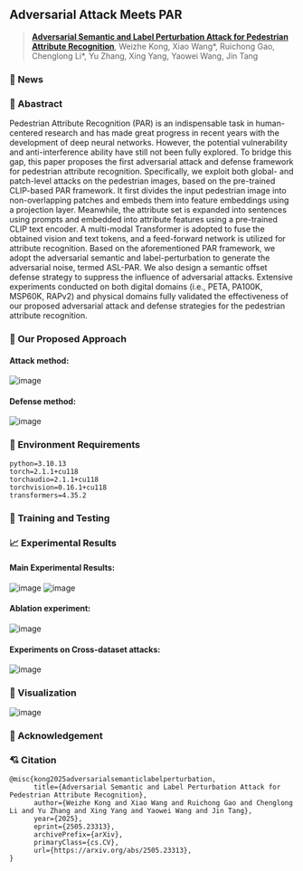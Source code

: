 ## Adversarial Attack Meets PAR 

> **[Adversarial Semantic and Label Perturbation Attack for Pedestrian Attribute Recognition]()**, Weizhe Kong, Xiao Wang*, Ruichong Gao, Chenglong Li*, Yu Zhang, Xing Yang, Yaowei Wang, Jin Tang 



### :rocket: News 

### :bookmark_tabs: Abastract 
Pedestrian Attribute Recognition (PAR) is an indispensable task in human-centered research and has made great progress in recent years with the development of deep neural networks. However, the potential vulnerability and anti-interference ability have still not been fully explored. To bridge this gap, this paper proposes the first adversarial attack and defense framework for pedestrian attribute recognition. Specifically, we exploit both global- and patch-level attacks on the pedestrian images, based on the pre-trained CLIP-based PAR framework. It first divides the input pedestrian image into non-overlapping patches and embeds them into feature embeddings using a projection layer. Meanwhile, the attribute set is expanded into sentences using prompts and embedded into attribute features using a pre-trained CLIP text encoder. A multi-modal Transformer is adopted to fuse the obtained vision and text tokens, and a feed-forward network is utilized for attribute recognition. Based on the aforementioned PAR framework, we adopt the adversarial semantic and label-perturbation to generate the adversarial noise, termed ASL-PAR. We also design a semantic offset defense strategy to suppress the influence of adversarial attacks. Extensive experiments conducted on both digital domains (i.e., PETA, PA100K, MSP60K, RAPv2) and physical domains fully validated the effectiveness of our proposed adversarial attack and defense strategies for the pedestrian attribute recognition. 

### :mag_right: Our Proposed Approach
#### Attack method:
![image](https://github.com/user-attachments/assets/13682aa3-ce93-468c-a1a7-c387bae09b7f)

#### Defense method:
![image](https://github.com/user-attachments/assets/912c6073-0d8b-46c0-aebc-3330e54a42f1)

### :wrench: Environment Requirements 
```
python=3.10.13
torch=2.1.1+cu118
torchaudio=2.1.1+cu118
torchvision=0.16.1+cu118
transformers=4.35.2
```

### :hammer:  Training and Testing 


### :chart_with_upwards_trend: Experimental Results 
#### Main Experimental Results:
![image](https://github.com/user-attachments/assets/ff3edba5-51d2-4d3d-82f8-e81e4db90209)
![image](https://github.com/user-attachments/assets/4270add9-c550-4009-a533-1e7369eab2a2)

#### Ablation experiment:
![image](https://github.com/user-attachments/assets/f383d1b9-0698-4c4f-819e-ffc53cc46bf6)

#### Experiments on Cross-dataset attacks:
![image](https://github.com/user-attachments/assets/4a80261b-4710-4e64-b396-cf60b03fac40)

### :art: Visualization 
![image](https://github.com/user-attachments/assets/a461a536-45fd-4e86-8164-e1acbb858ad7)


### :gift_heart: Acknowledgement 


### :cupid: Citation 
```
@misc{kong2025adversarialsemanticlabelperturbation,
      title={Adversarial Semantic and Label Perturbation Attack for Pedestrian Attribute Recognition}, 
      author={Weizhe Kong and Xiao Wang and Ruichong Gao and Chenglong Li and Yu Zhang and Xing Yang and Yaowei Wang and Jin Tang},
      year={2025},
      eprint={2505.23313},
      archivePrefix={arXiv},
      primaryClass={cs.CV},
      url={https://arxiv.org/abs/2505.23313}, 
}
```



